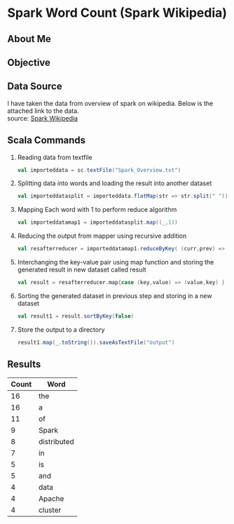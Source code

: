 # Spark Word Count (Spark Wikipedia)
## About Me

## Objective

## Data Source
I have taken the data from overview of spark on wikipedia. Below is the attached link to the data.  
source: [Spark Wikipedia](https://en.wikipedia.org/wiki/Apache_Spark)

## Scala Commands
1.  Reading data from textfile
    ```Scala
    val importeddata = sc.textFile("Spark_Overview.txt")
    ```
2. Splitting data into words and loading the result into another dataset
    ```Scala
    val importeddatasplit = importeddata.flatMap(str => str.split(" "))
    ```
3. Mapping Each word with 1 to perform reduce algorithm 
    ```Scala
    val importeddatamap1 = importeddatasplit.map((_,1))
    ```
3. Reducing the output from mapper using recursive addition 
    ```Scala
    val resafterreducer = importeddatamap1.reduceByKey( (curr,prev) => curr + prev )
    ```
3. Interchanging the key-value pair using map function and storing the generated result in new dataset called result 
    ```Scala
    val result = resafterreducer.map{case (key,value) => (value,key) }
    ```
3. Sorting the generated dataset in previous step and storing in a new dataset
    ```Scala
    val result1 = result.sortByKey(false)
    ```
3. Store the output to a directory
    ```Scala
    result1.map(_.toString()).saveAsTextFile("output")
    ```
## Results
| Count | Word        |
|-------|-------------|
| 16    | the         |
| 16    | a           |
| 11    | of          |
| 9     | Spark       |
| 8     | distributed |
| 7     | in          |
| 5     | is          |
| 5     | and         |
| 4     | data        |
| 4     | Apache      |
| 4     | cluster     |
